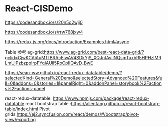 # React-CISDemo
https://codesandbox.io/s/20n5o2wjj0

https://codesandbox.io/s/rrw768jxw4

https://redux.js.org/docs/introduction/Examples.html#async

Table 参考
ag-grid:https://www.ag-grid.com/best-react-data-grid/?gclid=CjwKCAiAuMTfBRAcEiwAV4SDkYjS_XQJntAvIiNQsmTuxbR5HPHzlMRLmUjPzbzppIrpFYqIAUil5RoCpIIQAvD_BwE

https://sean-ww.github.io/react-redux-datatable/demo/?selectedKind=General%20Demo&selectedStory=Advanced%20Features&full=0&addons=0&stories=1&panelRight=0&addonPanel=storybook%2Factions%2Factions-panel


react-redux-datatable: https://www.npmjs.com/package/react-redux-datatable
react bootstrap table :https://allenfang.github.io/react-bootstrap-table/index.html
Pivot grids:https://ej2.syncfusion.com/react/demos/#/bootstrap/pivot-view/exporting


